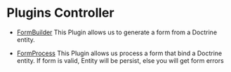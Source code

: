 # Plugins Controller


* [FormBuilder](PluginsController/FormBuilder.md)
This Plugin allows us to generate a form from a Doctrine entity.

* [FormProcess](PluginsController/FormProcess.md)
This Plugin allows us process a form that bind a Doctrine entity. If form is valid, Entity will be persist, else you will get form errors 